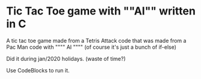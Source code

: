 # Tic Tac Toe game with ""AI"" written in C

A tic tac toe game made from a Tetris Attack code that was made from a Pac Man code with """" AI """" (of course it's just a  bunch of if-else)

Did it during jan/2020 holidays. (waste of time?)

Use CodeBlocks to run it.
